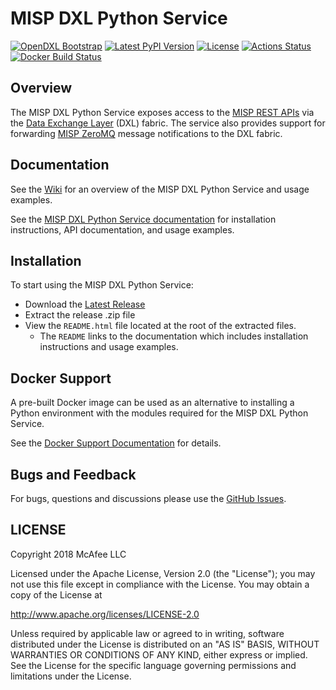 # MISP DXL Python Service
[![OpenDXL Bootstrap](https://img.shields.io/badge/Built%20With-OpenDXL%20Bootstrap-blue.svg)](https://github.com/opendxl/opendxl-bootstrap-python)
[![Latest PyPI Version](https://img.shields.io/pypi/v/dxlmispservice.svg)](https://pypi.python.org/pypi/dxlmispservice)
[![License](https://img.shields.io/badge/License-Apache%202.0-blue.svg)](https://opensource.org/licenses/Apache-2.0)
[![Actions Status](https://github.com/opendxl/opendxl-misp-service-python/workflows/Build/badge.svg)](https://github.com/opendxl/opendxl-misp-service-python/actions)
[![Docker Build Status](https://img.shields.io/docker/cloud/build/opendxl/opendxl-misp-service-python.svg)](https://hub.docker.com/r/opendxl/opendxl-misp-service-python/)


## Overview

The MISP DXL Python Service exposes access to the
[MISP REST APIs](https://misp.gitbooks.io/misp-book/content/automation/#automation-api)
via the [Data Exchange Layer](http://www.mcafee.com/us/solutions/data-exchange-layer.aspx)
(DXL) fabric. The service also provides support for forwarding
[MISP ZeroMQ](https://misp.gitbooks.io/misp-book/content/misp-zmq/) message
notifications to the DXL fabric.

## Documentation

See the [Wiki](https://github.com/opendxl/opendxl-misp-service-python/wiki)
for an overview of the MISP DXL Python Service and usage examples.

See the
[MISP DXL Python Service documentation](https://opendxl.github.io/opendxl-misp-service-python/pydoc)
for installation instructions, API documentation, and usage examples.

## Installation

To start using the MISP DXL Python Service:

* Download the [Latest Release](https://github.com/opendxl/opendxl-misp-service-python/releases)
* Extract the release .zip file
* View the `README.html` file located at the root of the extracted files.
  * The `README` links to the documentation which includes installation
    instructions and usage examples.

## Docker Support

A pre-built Docker image can be used as an alternative to installing a Python
environment with the modules required for the MISP DXL Python Service.

See the
[Docker Support Documentation](https://opendxl.github.io/opendxl-misp-service-python/pydoc/docker.html)
for details.

## Bugs and Feedback

For bugs, questions and discussions please use the
[GitHub Issues](https://github.com/opendxl/opendxl-misp-service-python/issues).

## LICENSE

Copyright 2018 McAfee LLC

Licensed under the Apache License, Version 2.0 (the "License"); you may not use
this file except in compliance with the License. You may obtain a copy of the
License at

http://www.apache.org/licenses/LICENSE-2.0

Unless required by applicable law or agreed to in writing, software distributed
under the License is distributed on an "AS IS" BASIS, WITHOUT WARRANTIES OR
CONDITIONS OF ANY KIND, either express or implied. See the License for the
specific language governing permissions and limitations under the License.
